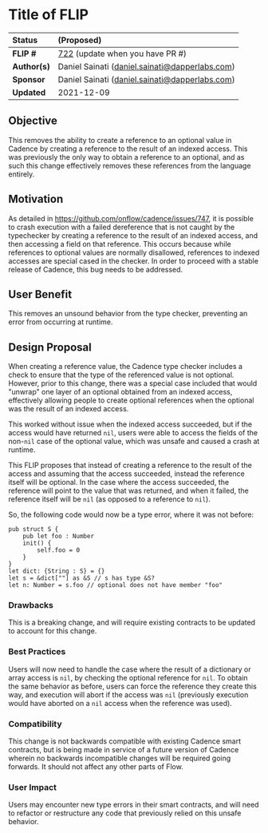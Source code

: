 # Title of FLIP

| Status        | (Proposed)       |
:-------------- |:---------------------------------------------------- |
| **FLIP #**    | [722](https://github.com/onflow/flow/pull/722) (update when you have PR #)|
| **Author(s)** | Daniel Sainati (daniel.sainati@dapperlabs.com)       |
| **Sponsor**   | Daniel Sainati (daniel.sainati@dapperlabs.com)       |
| **Updated**   | 2021-12-09                                           |

## Objective

This removes the ability to create a reference to an optional value in Cadence by 
creating a reference to the result of an indexed access. This was previously the 
only way to obtain a reference to an optional, and as such this change effectively 
removes these references from the language entirely. 

## Motivation

As detailed in https://github.com/onflow/cadence/issues/747, it is possible to 
crash execution with a failed dereference that is not caught by the typechecker
by creating a reference to the result of an indexed access, and then accessing
a field on that reference. This occurs because while references to optional 
values are normally disallowed, references to indexed accesses are special cased
in the checker. In order to proceed with a stable release of Cadence, this bug 
needs to be addressed. 

## User Benefit

This removes an unsound behavior from the type checker, preventing an error
from occurring at runtime. 

## Design Proposal

When creating a reference value, the Cadence type checker includes a
check to ensure that the type of the referenced value is not optional.
However, prior to this change, there was a special case included that would
"unwrap" one layer of an optional obtained from an indexed access, effectively
allowing people to create optional references when the optional was the 
result of an indexed access. 

This worked without issue when the indexed access succeeded, but if the
access would have returned `nil`, users were able to access the fields of the
non-`nil` case of the optional value, which was unsafe and caused a crash at
runtime.

This FLIP proposes that instead of creating a reference to the result of the 
access and assuming that the access succeeded, instead the reference itself 
will be optional. In the case where the access succeeded, the reference will
point to the value that was returned, and when it failed, the reference itself
will be `nil` (as opposed to a reference to `nil`).

So, the following code would now be a type error, where it was not before:

```
pub struct S {
    pub let foo : Number
    init() {
        self.foo = 0
    }
}
let dict: {String : S} = {}
let s = &dict[""] as &S // s has type &S?
let n: Number = s.foo // optional does not have member "foo"
```

### Drawbacks

This is a breaking change, and will require existing contracts to be updated to 
account for this change. 

### Best Practices

Users will now need to handle the case where the result of a dictionary or array
access is `nil`, by checking the optional reference for `nil`. To obtain the 
same behavior as before, users can force the reference they create this way, 
and execution will abort if the access was `nil` (previously execution would
have aborted on a `nil` access when the reference was used).

### Compatibility

This change is not backwards compatible with existing Cadence smart contracts, but
is being made in service of a future version of Cadence wherein no backwards incompatible
changes will be required going forwards. It should not affect any other parts of Flow.

### User Impact

Users may encounter new type errors in their smart contracts, and will need to refactor
or restructure any code that previously relied on this unsafe behavior. 